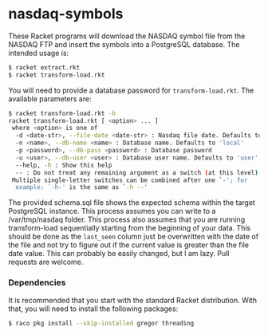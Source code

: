 # nasdaq-symbols
These Racket programs will download the NASDAQ symbol file from the NASDAQ FTP and insert the symbols into a PostgreSQL database. The intended usage is:

```bash
$ racket extract.rkt
$ racket transform-load.rkt
```

You will need to provide a database password for `transform-load.rkt`. The available parameters are:

```bash
$ racket transform-load.rkt -h
racket transform-load.rkt [ <option> ... ]
 where <option> is one of
  -d <date-str>, --file-date <date-str> : Nasdaq file date. Defaults to today
  -n <name>, --db-name <name> : Database name. Defaults to 'local'
  -p <password>, --db-pass <password> : Database password
  -u <user>, --db-user <user> : Database user name. Defaults to 'user'
  --help, -h : Show this help
  -- : Do not treat any remaining argument as a switch (at this level)
 Multiple single-letter switches can be combined after one `-'; for
  example: `-h-' is the same as `-h --'
```

The provided schema.sql file shows the expected schema within the target PostgreSQL instance. This process assumes you can write to a /var/tmp/nasdaq folder. This process also assumes that you are running transform-load sequentially starting from the beginning of your data. This should be done as the `last_seen` column just be overwritten with the date of the file and not try to figure out if the current value is greater than the file date value. This can probably be easily changed, but I am lazy. Pull requests are welcome.

### Dependencies

It is recommended that you start with the standard Racket distribution. With that, you will need to install the following packages:

```bash
$ raco pkg install --skip-installed gregor threading
```
